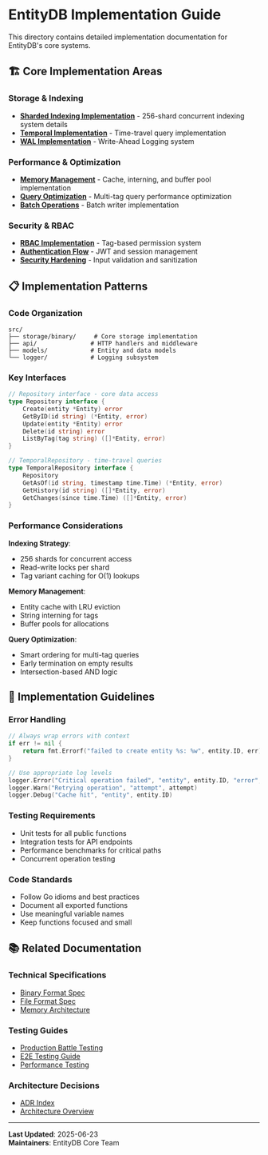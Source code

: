 # EntityDB Implementation Guide

This directory contains detailed implementation documentation for EntityDB's core systems.

## 🏗️ Core Implementation Areas

### Storage & Indexing
- **[Sharded Indexing Implementation](./sharded-indexing-implementation.md)** - 256-shard concurrent indexing system details
- **[Temporal Implementation](./temporal-implementation-guide.md)** - Time-travel query implementation
- **[WAL Implementation](./wal-implementation-guide.md)** - Write-Ahead Logging system

### Performance & Optimization
- **[Memory Management](./memory-management-implementation.md)** - Cache, interning, and buffer pool implementation
- **[Query Optimization](./query-optimization-guide.md)** - Multi-tag query performance optimization
- **[Batch Operations](./batch-operations-guide.md)** - Batch writer implementation

### Security & RBAC
- **[RBAC Implementation](./rbac-implementation-guide.md)** - Tag-based permission system
- **[Authentication Flow](./authentication-implementation.md)** - JWT and session management
- **[Security Hardening](./security-hardening-guide.md)** - Input validation and sanitization

## 📋 Implementation Patterns

### Code Organization
```
src/
├── storage/binary/     # Core storage implementation
├── api/               # HTTP handlers and middleware
├── models/            # Entity and data models
└── logger/            # Logging subsystem
```

### Key Interfaces
```go
// Repository interface - core data access
type Repository interface {
    Create(entity *Entity) error
    GetByID(id string) (*Entity, error)
    Update(entity *Entity) error
    Delete(id string) error
    ListByTag(tag string) ([]*Entity, error)
}

// TemporalRepository - time-travel queries
type TemporalRepository interface {
    Repository
    GetAsOf(id string, timestamp time.Time) (*Entity, error)
    GetHistory(id string) ([]*Entity, error)
    GetChanges(since time.Time) ([]*Entity, error)
}
```

### Performance Considerations

**Indexing Strategy**:
- 256 shards for concurrent access
- Read-write locks per shard
- Tag variant caching for O(1) lookups

**Memory Management**:
- Entity cache with LRU eviction
- String interning for tags
- Buffer pools for allocations

**Query Optimization**:
- Smart ordering for multi-tag queries
- Early termination on empty results
- Intersection-based AND logic

## 🔧 Implementation Guidelines

### Error Handling
```go
// Always wrap errors with context
if err != nil {
    return fmt.Errorf("failed to create entity %s: %w", entity.ID, err)
}

// Use appropriate log levels
logger.Error("Critical operation failed", "entity", entity.ID, "error", err)
logger.Warn("Retrying operation", "attempt", attempt)
logger.Debug("Cache hit", "entity", entity.ID)
```

### Testing Requirements
- Unit tests for all public functions
- Integration tests for API endpoints
- Performance benchmarks for critical paths
- Concurrent operation testing

### Code Standards
- Follow Go idioms and best practices
- Document all exported functions
- Use meaningful variable names
- Keep functions focused and small

## 📚 Related Documentation

### Technical Specifications
- [Binary Format Spec](../../reference/technical-specs/binary-format-specification.md)
- [File Format Spec](../../reference/technical-specs/unified-file-format-specification.md)
- [Memory Architecture](../../reference/technical-specs/memory-optimization-architecture.md)

### Testing Guides
- [Production Battle Testing](../testing/production-battle-testing-guide.md)
- [E2E Testing Guide](../testing/)
- [Performance Testing](../testing/)

### Architecture Decisions
- [ADR Index](../../architecture/adr/)
- [Architecture Overview](../../architecture/)

---

**Last Updated**: 2025-06-23  
**Maintainers**: EntityDB Core Team